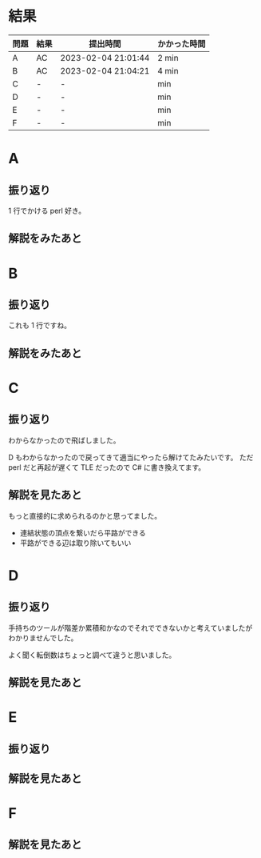 # 結果

| 問題 | 結果 | 提出時間            | かかった時間 |
|------|------|---------------------|--------------|
| A    | AC   | 2023-02-04 21:01:44 | 2 min        |
| B    | AC   | 2023-02-04 21:04:21 | 4 min        |
| C    | -    | -                   |     min      |
| D    | -    | -                   |     min      |
| E    | -    | -                   |     min      |
| F    | -    | -                   |     min      |

# A

## 振り返り

1 行でかける perl 好き。

## 解説をみたあと

# B

## 振り返り

これも 1 行ですね。

## 解説をみたあと

# C

## 振り返り

わからなかったので飛ばしました。

D もわからなかったので戻ってきて適当にやったら解けてたみたいです。
ただ perl だと再起が遅くて TLE だったので C# に書き換えてます。

## 解説を見たあと

もっと直接的に求められるのかと思ってました。

- 連結状態の頂点を繋いだら平路ができる
- 平路ができる辺は取り除いてもいい

# D

## 振り返り

手持ちのツールが階差か累積和かなのでそれでできないかと考えていましたが
わかりませんでした。

よく聞く転倒数はちょっと調べて違うと思いました。

## 解説を見たあと

# E

## 振り返り

## 解説を見たあと

# F

## 解説を見たあと
